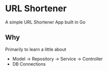 # URL Shortener

A simple URL Shortener App built in Go

## Why

Primarily to learn a little about 
* Model -> Repository -> Service -> Controller
* DB Connections